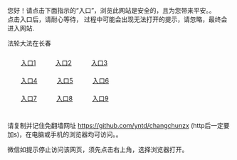 您好！请点击下面指示的“入口”，浏览此网站是安全的，且为您带来平安。。 <br/>
点击入口后，请耐心等待， 过程中可能会出现无法打开的提示，请忽略，最终会进入网站. </br>

法轮大法在长春<br/>
<div style="padding:10px"><a style="margin:20px" target="_blank" href="https://d320dqsn1zie42.cloudfront.net/2Qpsp?xnjlhyn" id="ccLink1" rel="nofollow">入口1</a> <a target="_blank" style="margin:20px" href="https://d2ju20cj10o1be.cloudfront.net/2Qpsp?gzwmht" id="ccLink2" rel="nofollow">入口2</a> <a style="margin:20px" target="_blank" href="https://d176mcm7r76udb.cloudfront.net/2Qpsp?nyufpsi" id="ccLink3" rel="nofollow">入口3</a></div>

<div style="padding:10px" ><a style="margin:20px" target="_blank" href="https://d320dqsn1zie42.cloudfront.net/2Qpsp?xnjlhyn" id="ccLink4" rel="nofollow">入口4</a> <a style="margin:20px" href="https://d2ju20cj10o1be.cloudfront.net/2Qpsp?gzwmht" target="_blank" id="ccLink5" rel="nofollow">入口5</a> <a style="margin:20px" href="https://d176mcm7r76udb.cloudfront.net/2Qpsp?nyufpsi" target="_blank" id="ccLink6" rel="nofollow">入口6</a></div>

<div style="padding:10px"><a style="margin:20px" target="_blank" href="https://d320dqsn1zie42.cloudfront.net/2Qpsp?xnjlhyn" id="ccLink7" rel="nofollow">入口7</a> <a style="margin:20px" href="https://d2ju20cj10o1be.cloudfront.net/2Qpsp?gzwmht" target="_blank" id="ccLink8" rel="nofollow">入口8</a> <a style="margin:20px" target="_blank" href="https://d176mcm7r76udb.cloudfront.net/2Qpsp?nyufpsi" id="ccLink9" rel="nofollow">入口9</a></div>

<br/>



请复制并记住免翻墙网址 https://github.com/yntd/changchunzx (http后一定要加s)，在电脑或手机的浏览器均可访问。。<br/>

微信如提示停止访问该网页，须先点击右上角，选择浏览器打开。

